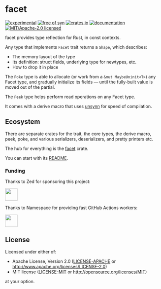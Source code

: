 # facet

[![experimental](https://img.shields.io/badge/status-highly%20experimental-orange)](https://github.com/fasterthanlime/facet)
[![free of syn](https://img.shields.io/badge/free%20of-syn-hotpink)](https://github.com/fasterthanlime/free-of-syn)
[![crates.io](https://img.shields.io/crates/v/facet.svg)](https://crates.io/crates/facet)
[![documentation](https://docs.rs/facet/badge.svg)](https://docs.rs/facet)
[![MIT/Apache-2.0 licensed](https://img.shields.io/crates/l/facet.svg)](./LICENSE)

facet provides type reflection for Rust, in const contexts.

Any type that implements `Facet` trait returns a `Shape`, which describes:

  * The memory layout of the type
  * Its definition: struct fields, underlying type for newtypes, etc.
  * How to drop it in place

The `Poke` type is able to allocate (or work from a `&mut MaybeUninit<T>`)
any Facet type, and gradually initialize its fields — until the fully-built
value is moved out of the partial.

The `Peek` type helps perform read operations on any Facet type.

It comes with a derive macro that uses [unsynn](https://crates.io/crates/unsynn)
for speed of compilation.

## Ecosystem

There are separate crates for the trait, the core types, the derive macro, peek, poke,
and various serializers, deserializers, and pretty printers etc.

The hub for everything is the [facet](https://crates.io/crates/facet) crate.

You can start with its [README](https://github.com/fasterthanlime/facet/blob/main/facet/README.md).

### Funding

Thanks to Zed for sponsoring this project:

<a href="https://zed.dev"><img src="https://github.com/facet-rs/facet/raw/main/static/zed.svg" height="40"></a>

Thanks to Namespace for providing fast GitHub Actions workers:

<a href="https://namespace.so"><img src="https://github.com/facet-rs/facet/raw/main/static/namespace-d.svg" height="40"></a>

## License

Licensed under either of:

- Apache License, Version 2.0 ([LICENSE-APACHE](https://github.com/facet-rs/facet/blob/main/LICENSE-APACHE) or <http://www.apache.org/licenses/LICENSE-2.0>)
- MIT license ([LICENSE-MIT](https://github.com/facet-rs/facet/blob/main/LICENSE-MIT) or <http://opensource.org/licenses/MIT>)

at your option.
